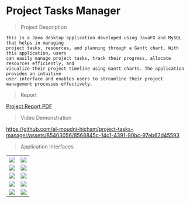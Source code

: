 # Project Tasks Manager

> Project Description 
```
This is a Java desktop application developed using JavaFX and MySQL that helps in managing 
project tasks, resources, and planning through a Gantt chart. With this application, users 
can easily manage project tasks, track their progress, allocate resources efficiently, and 
visualize their project timeline using Gantt charts. The application provides an intuitive 
user interface and enables users to streamline their project management processes effectively.
``` 
> Report

[Project Report PDF](https://github.com/el-moudni-hicham/project-tasks-manager/files/11470498/RAPPORT.pdf)

> Video Demonstration 

https://github.com/el-moudni-hicham/project-tasks-manager/assets/85403056/8568845c-14c1-4391-90bc-97eb62d45593

> Application Interfaces
<table>
 <tr> 
   <td>
     <img src="https://user-images.githubusercontent.com/85403056/215730722-bc1468ae-9030-45c6-a2ac-e2d33e0f17c5.png"/>
   </td>
   <td>
     <img src="https://user-images.githubusercontent.com/85403056/215730822-bc909b6f-f77f-4b68-abd1-ef8f43824dc2.png"/>
   </td>
 </tr>
 <tr> 
   <td>
     <img src="https://user-images.githubusercontent.com/85403056/215730919-31f97cb0-a952-4cc7-9830-6e3d939e13d1.png"/>
   </td>
   <td>
     <img src="https://user-images.githubusercontent.com/85403056/215730934-6047c234-7986-4227-a7db-de95a777619b.png"/>
   </td>
 </tr> 
 <tr> 
   <td>
     <img src="https://user-images.githubusercontent.com/85403056/215730954-210f0724-662d-46e2-901c-20eaa5fe4ba4.png"/>
   </td>
   <td>
     <img src="https://user-images.githubusercontent.com/85403056/215730988-ad0a5326-d57b-4779-8a67-277d3ad92d78.png"/>
   </td>
 </tr> 
  <tr> 
   <td>
     <img src="https://user-images.githubusercontent.com/85403056/215731012-de6da33c-beaf-43ff-ab58-575a9a1e3b87.png"/>
   </td>
   <td>
     <img src="https://user-images.githubusercontent.com/85403056/215731043-69cc4941-13ee-4cf4-bb86-781ae89ce968.png"/>
   </td>
 </tr> 
  <tr> 
   <td>
     <img src="https://user-images.githubusercontent.com/85403056/215731063-9eb66228-f250-47c9-a810-0b79762bc69f.png"/>
   </td>
   <td>
     <img src="https://user-images.githubusercontent.com/85403056/215731088-a4dd5bfc-371d-4c43-828f-36a08dc1abdb.png"/>
   </td>
 </tr> 
</table>




